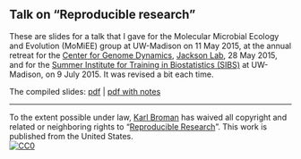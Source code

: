## Talk on &ldquo;Reproducible research&rdquo;

These are slides for a talk that I gave for the Molecular Microbial
Ecology and Evolution (MoMiEE) group at UW-Madison on 11 May 2015, at
the annual retreat for the
[Center for Genome Dynamics](http://cgd.jax.org/),
[Jackson Lab](http://www.jax.org/), 28 May 2015, and for the
[Summer Institute for Training in Biostatistics (SIBS)](https://www.biostat.wisc.edu/content/summer-institute-training-biostatistics-sibs)
at UW-Madison, on 9 July 2015. It was revised a bit each time.

The compiled slides:
[pdf](https://www.biostat.wisc.edu/~kbroman/presentations/repro_research_SIBS2015.pdf) |
[pdf with notes](https://www.biostat.wisc.edu/~kbroman/presentations/repro_research_SIBS2015_withnotes.pdf)

---

To the extent possible under law,
[Karl Broman](http://github.com/kbroman) has waived all copyright and
related or neighboring rights to
&ldquo;[Reproducible Research](https://github.com/kbroman/Talk_ReproRes)&rdquo;.
This work is published from the United States.
<br/>
[![CC0](http://i.creativecommons.org/p/zero/1.0/88x31.png)](http://creativecommons.org/publicdomain/zero/1.0/)

